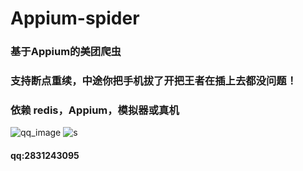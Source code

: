 # Appium-spider
### 基于Appium的美团爬虫

### 支持断点重续，中途你把手机拔了开把王者在插上去都没问题！

### 依赖 redis，Appium，模拟器或真机

![qq_image](https://github.com/Miscf/Meituan-Spider/blob/master/QQ%E5%9B%BE%E7%89%8720200421232030.png?raw=true)
![s](https://github.com/Miscf/Meituan-Spider/blob/master/QQ%E5%9B%BE%E7%89%8720200421231955.png?raw=true)

#### qq:2831243095
